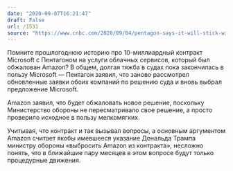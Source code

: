 ```yaml
---
date: "2020-09-07T16:21:47"
draft: False
url: /1531
source: "https://www.cnbc.com/2020/09/04/pentagon-says-it-will-stick-with-microsoft-for-jedi-cloud-contract.html"
---
```


Помните прошлогоднюю историю про 10-миллиардный контракт Microsoft с Пентагоном на услуги облачных сервисов, который был обжалован Amazon? В общем, долгая тяжба в судах пока закончилась в пользу Microsoft — Пентагон заявил, что заново рассмотрел обновленные заявки обоих компаний по решению суда и вновь выбрал предложение Microsoft.

Amazon заявил, что будет обжаловать новое решение, поскольку Министерство обороны не пересматривало свое решение, а просто проверило исходное в пользу мелкомягких. 

Учитывая, что контракт и так вызывал вопросы, а основным аргументом Amazon считает якобы имевшееся указание Дональда Трампа министру обороны «выбросить Amazon из контракта», несложно понять, что в ближайшие пару месяцев в этом вопросе будут только процедурные движения.
